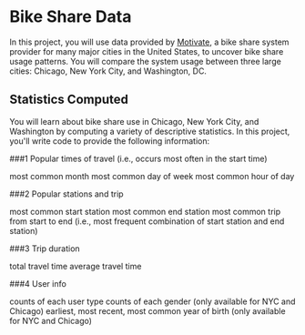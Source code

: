# Bike Share Data


In this project, you will use data provided by [Motivate](https://www.motivateco.com/), a bike share system provider for many major cities in the United States, to uncover bike share usage patterns. You will compare the system usage between three large cities: Chicago, New York City, and Washington, DC.

## Statistics Computed
You will learn about bike share use in Chicago, New York City, and Washington by computing a variety of descriptive statistics. In this project, you'll write code to provide the following information:

  ###1 Popular times of travel (i.e., occurs most often in the start time)

most common month
most common day of week
most common hour of day


###2 Popular stations and trip

most common start station
most common end station
most common trip from start to end (i.e., most frequent combination of start station and end station)


###3 Trip duration

total travel time
average travel time


###4 User info

counts of each user type
counts of each gender (only available for NYC and Chicago)
earliest, most recent, most common year of birth (only available for NYC and Chicago)
